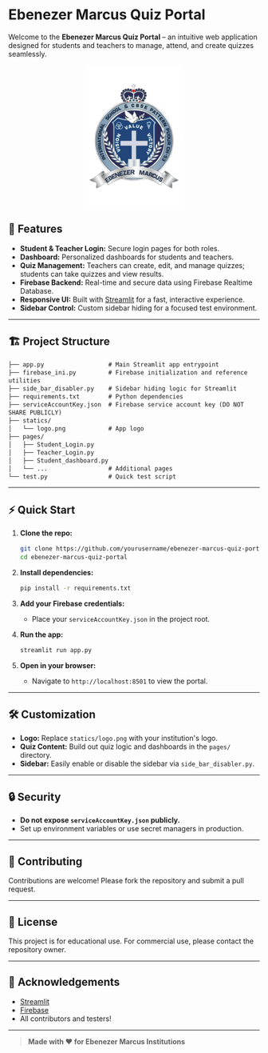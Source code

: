 # Ebenezer Marcus Quiz Portal

Welcome to the **Ebenezer Marcus Quiz Portal** – an intuitive web application designed for students and teachers to manage, attend, and create quizzes seamlessly.

<p align="center">
  <img src="statics/logo.png" alt="Ebenezer Marcus Logo" width="200">
</p>

## 🚀 Features

- **Student & Teacher Login:** Secure login pages for both roles.
- **Dashboard:** Personalized dashboards for students and teachers.
- **Quiz Management:** Teachers can create, edit, and manage quizzes; students can take quizzes and view results.
- **Firebase Backend:** Real-time and secure data using Firebase Realtime Database.
- **Responsive UI:** Built with [Streamlit](https://streamlit.io/) for a fast, interactive experience.
- **Sidebar Control:** Custom sidebar hiding for a focused test environment.

---

## 🏗️ Project Structure

```
├── app.py                  # Main Streamlit app entrypoint
├── firebase_ini.py         # Firebase initialization and reference utilities
├── side_bar_disabler.py    # Sidebar hiding logic for Streamlit
├── requirements.txt        # Python dependencies
├── serviceAccountKey.json  # Firebase service account key (DO NOT SHARE PUBLICLY)
├── statics/
│   └── logo.png            # App logo
├── pages/
│   ├── Student_Login.py
│   ├── Teacher_Login.py
│   ├── Student_dashboard.py
│   └── ...                 # Additional pages
└── test.py                 # Quick test script
```

---

## ⚡ Quick Start

1. **Clone the repo:**
   ```bash
   git clone https://github.com/yourusername/ebenezer-marcus-quiz-portal.git
   cd ebenezer-marcus-quiz-portal
   ```

2. **Install dependencies:**
   ```bash
   pip install -r requirements.txt
   ```

3. **Add your Firebase credentials:**
   - Place your `serviceAccountKey.json` in the project root.

4. **Run the app:**
   ```bash
   streamlit run app.py
   ```

5. **Open in your browser:**
   - Navigate to `http://localhost:8501` to view the portal.

---

## 🛠️ Customization

- **Logo:** Replace `statics/logo.png` with your institution's logo.
- **Quiz Content:** Build out quiz logic and dashboards in the `pages/` directory.
- **Sidebar:** Easily enable or disable the sidebar via `side_bar_disabler.py`.

---

## 🔒 Security

- **Do not expose `serviceAccountKey.json` publicly.**  
- Set up environment variables or use secret managers in production.

---

## 🤝 Contributing

Contributions are welcome! Please fork the repository and submit a pull request.

---

## 📄 License

This project is for educational use. For commercial use, please contact the repository owner.

---

## 🙏 Acknowledgements

- [Streamlit](https://streamlit.io/)
- [Firebase](https://firebase.google.com/)
- All contributors and testers!

---

> **Made with ❤️ for Ebenezer Marcus Institutions**
